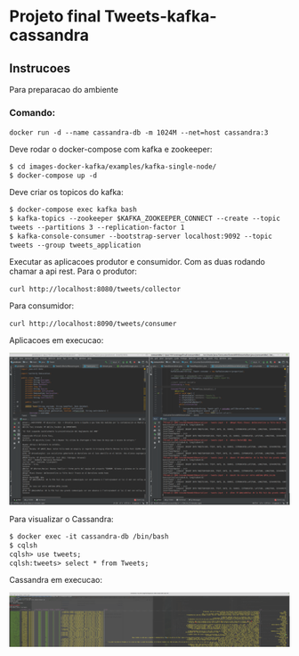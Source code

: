 # Projeto final Tweets-kafka-cassandra

## Instrucoes

Para preparacao do ambiente

### Comando:

`docker run -d --name cassandra-db -m 1024M --net=host cassandra:3`

Deve rodar o docker-compose com kafka e zookeeper:

```
$ cd images-docker-kafka/examples/kafka-single-node/
$ docker-compose up -d
```

Deve criar os topicos do kafka:

```
$ docker-compose exec kafka bash
$ kafka-topics --zookeeper $KAFKA_ZOOKEEPER_CONNECT --create --topic tweets --partitions 3 --replication-factor 1
$ kafka-console-consumer --bootstrap-server localhost:9092 --topic tweets --group tweets_application
```

Executar as aplicacoes produtor e consumidor. Com as duas rodando chamar a api rest.
Para o produtor:

`curl http://localhost:8080/tweets/collector`

Para consumidor:

`curl http://localhost:8090/tweets/consumer`

Aplicacoes em execucao:

![Application](https://github.com/danielcr10/inf1802-tweets-kafka-cassandra/blob/master/images/application.png)

Para visualizar o Cassandra:

```
$ docker exec -it cassandra-db /bin/bash
$ cqlsh
cqlsh> use tweets;
cqlsh:tweets> select * from Tweets;
```

Cassandra em execucao:

![Cassandra](https://github.com/danielcr10/inf1802-tweets-kafka-cassandra/blob/master/images/cassandra.png)

[application]: https://github.com/danielcr10/inf1802-tweets-kafka-cassandra/blob/master/images/application.png "Aplicacao rodando"
[cassandra]: https://github.com/danielcr10/inf1802-tweets-kafka-cassandra/blob/master/images/cassandra.png "Console cassandra"

